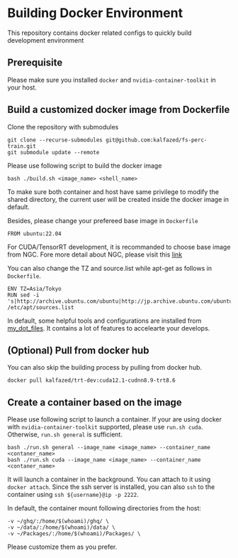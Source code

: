 # Building Docker Environment
This repository contains docker related configs to quickly build development environment

## Prerequisite
Please make sure you installed `docker` and `nvidia-container-toolkit` in your host. 

## Build a customized docker image from Dockerfile
Clone the repository with submodules
```shell
git clone --recurse-submodules git@github.com:kalfazed/fs-perc-train.git
git submodule update --remote
```
Please use following script to build the docker image
```shell
bash ./build.sh <image_name> <shell_name>
```
To make sure both container and host have same privilege to modify the shared directory, the current user will be created inside the docker image in default.

Besides, please change your prefereed base image in `Dockerfile`
```shell
FROM ubuntu:22.04
```
For CUDA/TensorRT development, it is recommanded to choose base image from NGC. Fore more detail about NGC, please visit this [link](https://catalog.ngc.nvidia.com/orgs/nvidia/containers/cuda)


You can also change the TZ and source.list while apt-get as follows in `Dockerfile`.
```shell
ENV TZ=Asia/Tokyo
RUN sed -i 's|http://archive.ubuntu.com/ubuntu|http://jp.archive.ubuntu.com/ubuntu|g' /etc/apt/sources.list
```

In default, some helpful tools and configurations are installed from [my_dot_files](https://github.com/kalfazed/my_dot_files). It contains a lot of features to accelearte your develops.

## (Optional) Pull from docker hub
You can also skip the building process by pulling from docker hub.
```shell
docker pull kalfazed/trt-dev:cuda12.1-cudnn8.9-trt8.6
```

## Create a container based on the image
Please use following script to launch a container. If your are using docker with `nvidia-container-toolkit` supported, please use `run.sh cuda`. Otherwise, `run.sh general` is sufficient.
```shell
bash ./run.sh general --image_name <image_name> --container_name <contaner_name>
bash ./run.sh cuda --image_name <image_name> --container_name <contaner_name>
```
It will launch a container in the background. You can attach to it using `docker attach`. Since the ssh server is installed, you can also `ssh` to the 
container using `ssh ${username}@ip -p 2222`.

In default, the container mount following directories from the host:
```shell
-v ~/ghq/:/home/$(whoami)/ghq/ \
-v ~/data/:/home/$(whoami)/data/ \
-v ~/Packages/:/home/$(whoami)/Packages/ \
```
Please customize them as you prefer.